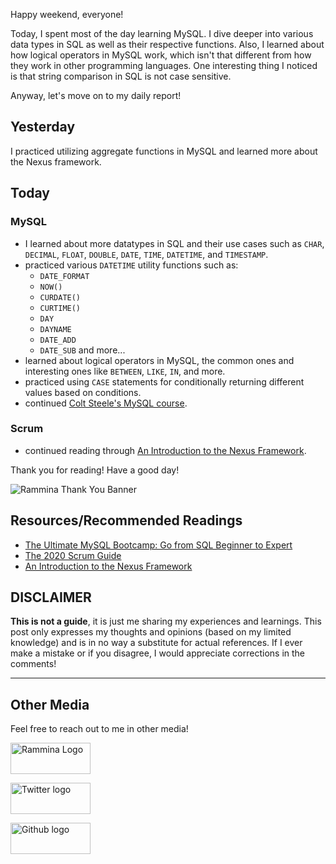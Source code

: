Happy weekend, everyone!

Today, I spent most of the day learning MySQL. I dive deeper into various data types in SQL as well as their respective functions. Also, I learned about how logical operators in MySQL work, which isn't that different from how they work in other programming languages. One interesting thing I noticed is that string comparison in SQL is not case sensitive.

Anyway, let's move on to my daily report!

## Yesterday

I practiced utilizing aggregate functions in MySQL and learned more about the Nexus framework.

## Today

### MySQL

- I learned about more datatypes in SQL and their use cases such as `CHAR`, `DECIMAL`, `FLOAT`, `DOUBLE`, `DATE`, `TIME`, `DATETIME`, and `TIMESTAMP`.
- practiced various `DATETIME` utility functions such as:
  - `DATE_FORMAT`
  - `NOW()`
  - `CURDATE()`
  - `CURTIME()`
  - `DAY`
  - `DAYNAME`
  - `DATE_ADD`
  - `DATE_SUB` and more...
- learned about logical operators in MySQL, the common ones and interesting ones like `BETWEEN`, `LIKE`, `IN`, and more.
- practiced using `CASE` statements for conditionally returning different values based on conditions.
- continued [Colt Steele's MySQL course](https://www.udemy.com/course/the-ultimate-mysql-bootcamp-go-from-sql-beginner-to-expert/).

### Scrum

- continued reading through [An Introduction to the Nexus Framework](https://scrumorg-website-prod.s3.amazonaws.com/drupal/2016-06/An%20Introduction%20to%20the%20Nexus%20Framework%20-%20June%202016_0.pdf).

Thank you for reading! Have a good day!

![Rammina Thank You Banner](https://dev-to-uploads.s3.amazonaws.com/uploads/articles/x9ayfxxxaz2g2hfcqbsk.png)

## Resources/Recommended Readings

- [The Ultimate MySQL Bootcamp: Go from SQL Beginner to Expert](https://www.udemy.com/course/the-ultimate-mysql-bootcamp-go-from-sql-beginner-to-expert/)
- [The 2020 Scrum Guide](https://scrumguides.org/scrum-guide.html)
- [An Introduction to the Nexus Framework](https://scrumorg-website-prod.s3.amazonaws.com/drupal/2016-06/An%20Introduction%20to%20the%20Nexus%20Framework%20-%20June%202016_0.pdf)

## DISCLAIMER

**This is not a guide**, it is just me sharing my experiences and learnings. This post only expresses my thoughts and opinions (based on my limited knowledge) and is in no way a substitute for actual references. If I ever make a mistake or if you disagree, I would appreciate corrections in the comments!

<hr />

## Other Media

Feel free to reach out to me in other media!

<span><a target="_blank" href="https://www.rammina.com"><img src="https://res.cloudinary.com/rammina/image/upload/v1638444046/rammina-button-128_x9ginu.png" alt="Rammina Logo" width="128" height="50"/></a></span>

<span><a target="_blank" href="https://twitter.com/RamminaR"><img src="https://res.cloudinary.com/rammina/image/upload/v1636792959/twitter-logo_laoyfu_pdbagm.png" alt="Twitter logo" width="128" height="50"/></a></span>

<span><a target="_blank" href="https://github.com/Rammina"><img src="https://res.cloudinary.com/rammina/image/upload/v1636795051/GitHub-Emblem2_epcp8r.png" alt="Github logo" width="128" height="50"/></a></span>
